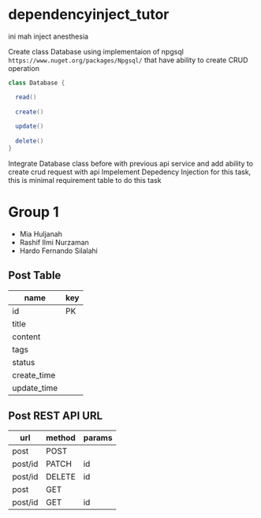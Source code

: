 # dependencyinject_tutor
ini mah inject anesthesia

Create class Database using implementaion of npgsql `https://www.nuget.org/packages/Npgsql/` that have ability to create CRUD operation

```c#
class Database {

  read()
  
  create()
  
  update()
  
  delete()
}
```


Integrate Database class before with previous api service and add ability to create crud request with api 
Impelement Depedency Injection for this task, this is minimal requirement table to do this task 


# Group 1
- Mia Huljanah	
- Rashif Ilmi Nurzaman
- Hardo Fernando Silalahi

## Post Table

| name        | key|
|-------------|----|
| id          | PK |
| title       |    |
| content     |    |
| tags        |    |
| status      |    |
| create_time |    |
| update_time |    |

## Post REST API URL


| url     | method | params |
|---------|--------|--------|
| post    | POST   |        |
| post/id | PATCH  | id     |
| post/id | DELETE | id     |
| post    | GET    |        |
| post/id | GET    | id     |
